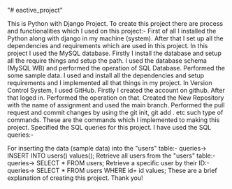 "# eactive_project"

This is Python with Django Project. To create this project there are process and functionalities which I used on this project:- First of all I installed the Python along with django in my machine (system). After that I set up all the dependencies and requirements which are used in this project. In this project I used the MySQL database. Firstly I install the database and setup all the require things and setup the path. I used the database schema (MySQL WB) and performed the operation of SQL Database. Performed the some sample data. I used and install all the dependencies and setup requirements and I implemented all that things in my project. In Version Control System, I used GitHub. Firstly I created the account on github. After that loged in. Performed the operation on that. Created the New Repository with the name of assignment and used the main branch. Performed the pull request and commit changes by using the git init, git add . etc such type of commands. These are the commands which I implemented to making this project. Specified the SQL queries for this project. I have used the SQL queries:-

For inserting the data (sample data) into the "users" table:- queries-> INSERT INTO users() values(); Retrieve all users from the "users" table:- queries-> SELECT * FROM users; Retrieve a specific user by their ID:- queries-> SELECT * FROM users WHERE id= id values; These are a brief explanation of creating this project. Thank you!
